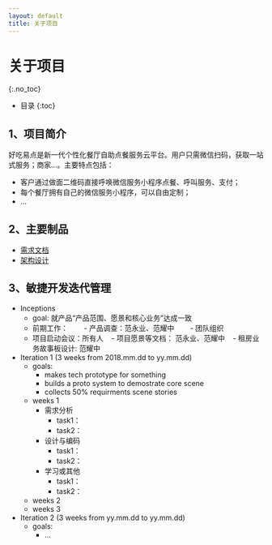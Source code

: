 ```yaml
---
layout: default
title: 关于项目
---
```


# 关于项目
{:.no_toc}

* 目录
{:toc}

## 1、项目简介

好吃易点是新一代个性化餐厅自助点餐服务云平台。用户只需微信扫码，获取一站式服务；商家...。主要特点包括：

* 客户通过做面二维码直接呼唤微信服务小程序点餐、呼叫服务、支付；
* 每个餐厅拥有自己的微信服务小程序，可以自由定制；
* ...

## 2、主要制品

* [需求文档](https://github.com/WindyMen/Dashboard/blob/gh-pages/doc/backlog.md)
* [架构设计]()


## 3、敏捷开发迭代管理

* Inceptions
    - goal: 就产品“产品范围、愿景和核心业务”达成一致
    - 前期工作：
        - 产品调查：范永业、范耀中
        - 团队组织
    - 项目启动会议：所有人
    - 项目愿景等文档： 范永业、范耀中
    - 租房业务故事板设计: 范耀中
* Iteration 1 (3 weeks from 2018.mm.dd to yy.mm.dd)
    - goals:
        - makes tech prototype for something
        - builds a proto system to demostrate core scene
        - collects 50% requirments scene stories
    - weeks 1
        - 需求分析
            - task1：
            - task2：
        - 设计与编码
            - task1：
            - task2：
        - 学习或其他
            - task1：
            - task2：
    - weeks 2
    - weeks 3
* Iteration 2 (3 weeks from yy.mm.dd to yy.mm.dd)
    - goals:
        - ...
